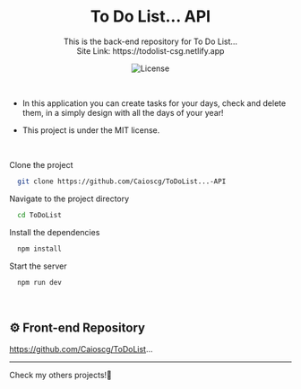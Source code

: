<h1 align="center">To Do List... API</h1>

<p align="center">
This is the back-end repository for To Do List... <br>
Site Link: https://todolist-csg.netlify.app
</p>

<p align="center">
  <img alt="License" src="https://img.shields.io/static/v1?label=license&message=MIT&color=49AA26&labelColor=000000">
</p>

<br>

- In this application you can create tasks for your days, check and delete them, in a simply design with all the days of your year!

- This project is under the MIT license.

<br>

Clone the project

```bash
  git clone https://github.com/Caioscg/ToDoList...-API
```

Navigate to the project directory

```bash
  cd ToDoList
```

Install the dependencies

```bash
  npm install
```

Start the server

```bash
  npm run dev
```

<br>

## ⚙️ Front-end Repository

https://github.com/Caioscg/ToDoList...

---

Check my others projects!👋